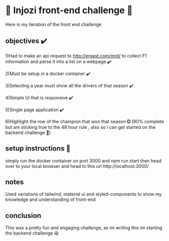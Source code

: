 # 🎊 Injozi front-end challenge 🎊

Here is my iteration of the front end challenge

## objectives ✔️

1)Had to make an api request to http://ergast.com/mrd/ to collect F1 information and parse it into a list on a webpage ✔️

2)Must be setup in a docker container ✔️

3)Selecting a year must show all the drivers of that season ✔️

4)Simple Ui that is responsive ✔️

5)Single page application ✔️

6)Highlight the row of the champion that won that season ❎
(90% complete but am sticking true to the 48 hour rule , also so i can get started on the backend challenge 👀)



## setup instructions 🧰

simply run the docker container on port 3000 and npm run start
then head over to your local browser and head to this url http://localhost:3000/

## notes
Used variations of tailwind, material ui and styled-components to show my knowledge and understanding of front-end

## conclusion 
This was a pretty fun and engaging challenge, as im writing this im starting the backend challenge 😆
